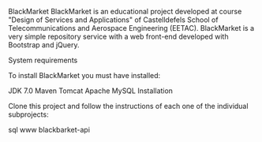 BlackMarket
BlackMarket is an educational project developed at course "Design of Services and Applications" of Castelldefels School of Telecommunications and Aerospace Engineering (EETAC). BlackMarket is a very simple repository service with a web front-end developed with Bootstrap and jQuery.

System requirements

To install BlackMarket you must have installed:

JDK 7.0
Maven
Tomcat
Apache
MySQL
Installation

Clone this project and follow the instructions of each one of the individual subprojects:

sql
www
blackbarket-api